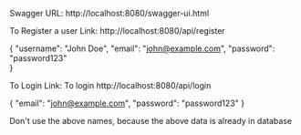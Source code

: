 Swagger URL:
http://localhost:8080/swagger-ui.html

To Register a user 
Link:
http://localhost:8080/api/register

{
    "username": "John Doe",
    "email": "john@example.com",
    "password": "password123"  
}

To Login 
Link:
To login http://localhost:8080/api/login

{
    "email": "john@example.com",
    "password": "password123"
}

Don't use the above names, because the above data is already in database
